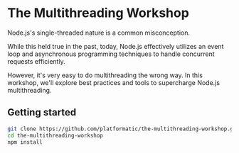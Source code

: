 # The Multithreading Workshop

Node.js's single-threaded nature is a common misconception.

While this held true in the past, today, Node.js effectively utilizes an event loop and asynchronous programming techniques to handle concurrent requests efficiently.

However, it's very easy to do multithreading the wrong way. In this workshop, we'll explore best practices and tools to supercharge Node.js multithreading.

## Getting started

```sh
git clone https://github.com/platformatic/the-multithreading-workshop.git
cd the-multithreading-workshop
npm install
```
